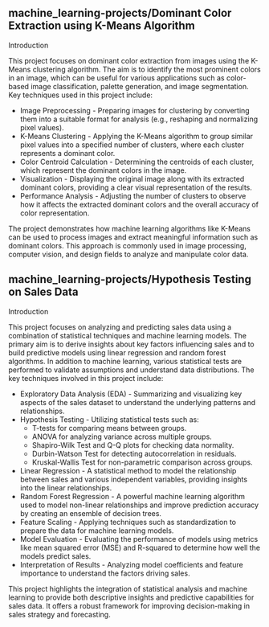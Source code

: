 ## machine_learning-projects/Dominant Color Extraction using K-Means Algorithm

Introduction

This project focuses on dominant color extraction from images using the K-Means clustering algorithm. The aim is to identify the most prominent colors in an image, which can be useful for various applications such as color-based image classification, palette generation, and image segmentation. Key techniques used in this project include:

- Image Preprocessing - Preparing images for clustering by converting them into a suitable format for analysis (e.g., reshaping and normalizing pixel values).
- K-Means Clustering - Applying the K-Means algorithm to group similar pixel values into a specified number of clusters, where each cluster represents a dominant color.
- Color Centroid Calculation - Determining the centroids of each cluster, which represent the dominant colors in the image.
- Visualization - Displaying the original image along with its extracted dominant colors, providing a clear visual representation of the results.
- Performance Analysis - Adjusting the number of clusters to observe how it affects the extracted dominant colors and the overall accuracy of color representation.

The project demonstrates how machine learning algorithms like K-Means can be used to process images and extract meaningful information such as dominant colors. This approach is commonly used in image processing, computer vision, and design fields to analyze and manipulate color data.

## machine_learning-projects/Hypothesis Testing on Sales Data

Introduction

This project focuses on analyzing and predicting sales data using a combination of statistical techniques and machine learning models. The primary aim is to derive insights about key factors influencing sales and to build predictive models using linear regression and random forest algorithms. In addition to machine learning, various statistical tests are performed to validate assumptions and understand data distributions. The key techniques involved in this project include:

- Exploratory Data Analysis (EDA) - Summarizing and visualizing key aspects of the sales dataset to understand the underlying patterns and relationships.
- Hypothesis Testing - Utilizing statistical tests such as:
  - T-tests for comparing means between groups.
  - ANOVA for analyzing variance across multiple groups.
  - Shapiro-Wilk Test and Q-Q plots for checking data normality.
  - Durbin-Watson Test for detecting autocorrelation in residuals.
  - Kruskal-Wallis Test for non-parametric comparison across groups.
- Linear Regression - A statistical method to model the relationship between sales and various independent variables, providing insights into the linear relationships.
- Random Forest Regression - A powerful machine learning algorithm used to model non-linear relationships and improve prediction accuracy by creating an ensemble of decision trees.
- Feature Scaling - Applying techniques such as standardization to prepare the data for machine learning models.
- Model Evaluation - Evaluating the performance of models using metrics like mean squared error (MSE) and R-squared to determine how well the models predict sales.
- Interpretation of Results - Analyzing model coefficients and feature importance to understand the factors driving sales.

This project highlights the integration of statistical analysis and machine learning to provide both descriptive insights and predictive capabilities for sales data. It offers a robust framework for improving decision-making in sales strategy and forecasting.

